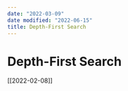 ```yaml
---
date: "2022-03-09"
date modified: "2022-06-15"
title: Depth-First Search
---
```


# Depth-First Search
[[2022-02-08]]
